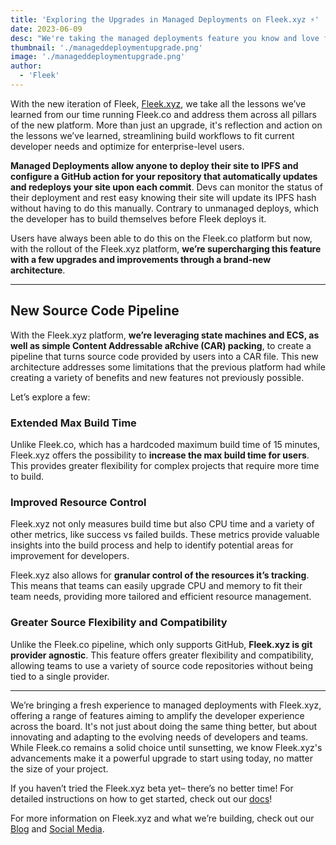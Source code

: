 ```yaml
---
title: 'Exploring the Upgrades in Managed Deployments on Fleek.xyz ⚡'
date: 2023-06-09
desc: "We're taking the managed deployments feature you know and love from Fleek.co, and supercharging it to better fit developer needs!"
thumbnail: './manageddeploymentupgrade.png'
image: './manageddeploymentupgrade.png'
author:
  - 'Fleek'
---
```


With the new iteration of Fleek, [Fleek.xyz](https://fleek.xyz/), we take all the lessons we’ve learned from our time running Fleek.co and address them across all pillars of the new platform. More than just an upgrade, it's reflection and action on the lessons we’ve learned, streamlining build workflows to fit current developer needs and optimize for enterprise-level users.

**Managed Deployments allow anyone to deploy their site to IPFS and configure a GitHub action for your repository that automatically updates and redeploys your site upon each commit**. Devs can monitor the status of their deployment and rest easy knowing their site will update its IPFS hash without having to do this manually. Contrary to unmanaged deploys, which the developer has to build themselves before Fleek deploys it.

Users have always been able to do this on the Fleek.co platform but now, with the rollout of the Fleek.xyz platform, **we’re supercharging this feature with a few upgrades and improvements through a brand-new architecture**.

---

## New Source Code Pipeline

With the Fleek.xyz platform, **we’re leveraging state machines and ECS, as well as simple Content Addressable aRchive (CAR) packing**, to create a pipeline that turns source code provided by users into a CAR file. This new architecture addresses some limitations that the previous platform had while creating a variety of benefits and new features not previously possible.

Let’s explore a few:

### Extended Max Build Time

Unlike Fleek.co, which has a hardcoded maximum build time of 15 minutes, Fleek.xyz offers the possibility to **increase the max build time for users**. This provides greater flexibility for complex projects that require more time to build.

### Improved Resource Control

Fleek.xyz not only measures build time but also CPU time and a variety of other metrics, like success vs failed builds. These metrics provide valuable insights into the build process and help to identify potential areas for improvement for developers.

Fleek.xyz also allows for **granular control of the resources it’s tracking**. This means that teams can easily upgrade CPU and memory to fit their team needs, providing more tailored and efficient resource management.

### Greater Source Flexibility and Compatibility

Unlike the Fleek.co pipeline, which only supports GitHub, **Fleek.xyz is git provider agnostic**. This feature offers greater flexibility and compatibility, allowing teams to use a variety of source code repositories without being tied to a single provider.

---

We’re bringing a fresh experience to managed deployments with Fleek.xyz, offering a range of features aiming to amplify the developer experience across the board. It's not just about doing the same thing better, but about innovating and adapting to the evolving needs of developers and teams. While Fleek.co remains a solid choice until sunsetting, we know Fleek.xyz's advancements make it a powerful upgrade to start using today, no matter the size of your project.

If you haven’t tried the Fleek.xyz beta yet– there’s no better time! For detailed instructions on how to get started, check out our [docs](https://resources.fleek.xyz/docs/)!

For more information on Fleek.xyz and what we’re building, check out our [Blog](https://resources.fleek.xyz/blog/) and [Social Media](https://linktr.ee/fleek).
